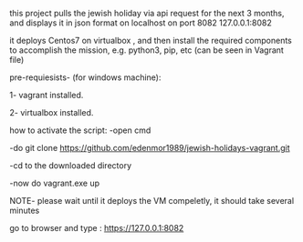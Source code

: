this project pulls the jewish holiday via api request for the next 3 months, and displays it in json format on localhost on port 8082 127.0.0.1:8082


it deploys Centos7 on virtualbox , and then install the required components to accomplish the mission, e.g. python3, pip, etc (can be seen in Vagrant file)

pre-requiesists- (for windows machine):

1- vagrant installed. 

2- virtualbox installed. 

how to activate the script:
-open cmd 

-do git clone https://github.com/edenmor1989/jewish-holidays-vagrant.git

-cd to the downloaded directory

-now do vagrant.exe up 

NOTE- please wait until it deploys the VM compeletly, it should take several minutes

go to browser and type : https://127.0.0.1:8082
